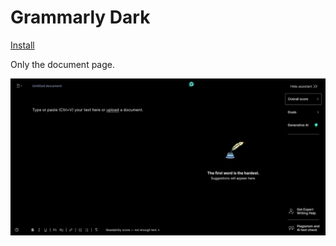 # Grammarly Dark

[Install](https://github.com/aruncveli/userstyles/raw/main/grammarly/grammarly.user.styl)

Only the document page.

![Screenshot of page](screenshot.png)
